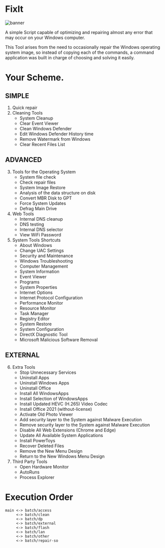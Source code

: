 # FixIt
![banner](https://user-images.githubusercontent.com/57842821/209219699-82159c0b-37a2-4084-ba1f-cb823b010013.png)

 A simple Script capable of optimizing and repairing almost any error that may occur on your Windows computer.
 
 This Tool arises from the need to occasionally repair the Windows operating system image, so instead of copying each of the commands, a command application was built in charge of choosing and solving it easily.

# Your Scheme.
## SIMPLE
1.  Quick repair
2.  Cleaning Tools
    - System Cleanup
    - Clear Event Viewer
    - Clean Windows Defender
    - Edit Windows Defender History time
    - Remove Watermark from Windows
    - Clear Recent Files List
## ADVANCED
3.  Tools for the Operating System 
    - System file check
    - Check repair files
    - System Image Restore
    - Analysis of the data structure on disk
    - Convert MBR Disk to GPT
    - Force System Updates
    - Defrag Main Drive
4.  Web Tools
    - Internal DNS cleanup
    - DNS testing
    - Internal DNS selector
    - View WiFi Password
5.  System Tools Shortcuts
    - About Windows
    - Change UAC Settings
    - Security and Maintenance
    - Windows Troubleshooting
    - Computer Management
    - System Information
    - Event Viewer
    - Programs
    - System Properties
    - Internet Options
    - Internet Protocol Configuration
    - Performance Monitor
    - Resource Monitor
    - Task Manager
    - Registry Editor
    - System Restore
    - System Configuration
    - DirectX Diagnostic Tool
    - Microsoft Malicious Software Removal
## EXTERNAL
6.  Extra Tools
    - Stop Unnecessary Services
    - Uninstall Apps
    - Uninstall Windows Apps
    - Uninstall Office
    - Install All WindowsApps
    - Install Selection of WindowsApps
    - Install Updated HEVC (H.265) Video Codec
    - Install Office 2021 (without-license)
    - Activate Old Photo Viewer
    - Add security layer to the System against Malware Execution
    - Remove security layer to the System against Malware Execution
    - Disable All Web Extensions (Chrome and Edge)
    - Update All Available System Applications
    - Install PowerToys
    - Recover Deleted Files
    - Remove the New Menu Design
    - Return to the New Windows Menu Design
7.  Third Party Tools
    - Open Hardware Monitor
    - AutoRuns
    - Process Explorer

# Execution Order
    main <-> batch/access
         <-> batch/clean
         <-> batch/dp
         <-> batch/external
         <-> batch/flash
         <-> batch/lan
         <-> batch/other
         <-> batch/repair-so